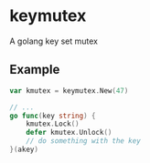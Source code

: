 # keymutex
A golang key set mutex

## Example
```go
var kmutex = keymutex.New(47)

// ...
go func(key string) {
    kmutex.Lock()
    defer kmutex.Unlock()
    // do something with the key
}(akey)
```
